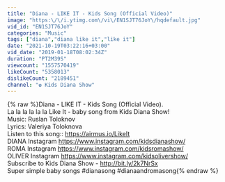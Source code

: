 ```yaml
---
title: "Diana - LIKE IT - Kids Song (Official Video)"
image: "https:\/\/i.ytimg.com\/vi\/EN1SJT76JoY\/hqdefault.jpg"
vid_id: "EN1SJT76JoY"
categories: "Music"
tags: ["diana","diana like it","like it"]
date: "2021-10-19T03:22:16+03:00"
vid_date: "2019-01-18T08:02:34Z"
duration: "PT2M39S"
viewcount: "1557570419"
likeCount: "5358013"
dislikeCount: "2189451"
channel: "✿ Kids Diana Show"
---
```

{% raw %}Diana - LIKE IT - Kids Song (Official Video). <br />La la la la la la Like It - baby song from Kids Diana Show!<br />Music: Ruslan Toloknov<br />Lyrics: Valeriya Toloknova<br />Listen to this song:: <a rel="nofollow" target="blank" href="https://airmus.io/LikeIt">https://airmus.io/LikeIt</a><br />DIANA Instagram <a rel="nofollow" target="blank" href="https://www.instagram.com/kidsdianashow/">https://www.instagram.com/kidsdianashow/</a><br />ROMA Instagram <a rel="nofollow" target="blank" href="https://www.instagram.com/kidsromashow/">https://www.instagram.com/kidsromashow/</a><br />OLIVER Instagram <a rel="nofollow" target="blank" href="https://www.instagram.com/kidsolivershow/">https://www.instagram.com/kidsolivershow/</a><br />Subscribe to Kids Diana Show - <a rel="nofollow" target="blank" href="http://bit.ly/2k7NrSx">http://bit.ly/2k7NrSx</a>  <br />Super simple baby songs #dianasong #dianaandromasong{% endraw %}
